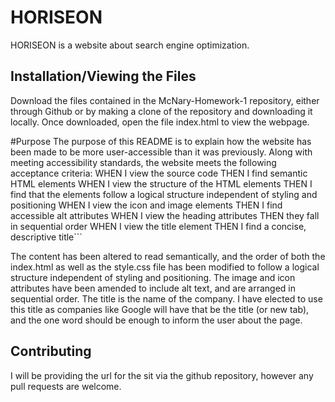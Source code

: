 # HORISEON

HORISEON is a website about search engine optimization.

## Installation/Viewing the Files

Download the files contained in the McNary-Homework-1 repository, either through Github or by making a clone of the repository and downloading it locally. Once downloaded, open the file index.html to view the webpage.

#Purpose
The purpose of this README is to explain how the website has been made to be more user-accessible than it was previously. Along with meeting accessibility standards, the website meets the following acceptance criteria:
WHEN I view the source code
THEN I find semantic HTML elements
WHEN I view the structure of the HTML elements
THEN I find that the elements follow a logical structure independent of styling and positioning
WHEN I view the icon and image elements
THEN I find accessible alt attributes
WHEN I view the heading attributes
THEN they fall in sequential order
WHEN I view the title element
THEN I find a concise, descriptive title```

The content has been altered to read semantically, and the order of both the index.html as well as the style.css file has been modified to follow a logical structure independent of styling and positioning.
The image and icon attributes have been amended to include alt text, and are arranged in sequential order.
The title is the name of the company. I have elected to use this title as companies like Google will have that be the title (or new tab), and the one word should be enough to inform the user about the page.

## Contributing
I will be providing the url for the sit via the github repository, however any pull requests are welcome.

